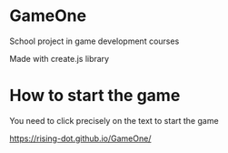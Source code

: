# GameOne
School project in game development courses

Made with create.js library

# How to start the game

You need to click precisely on the text to start the game 

https://rising-dot.github.io/GameOne/
